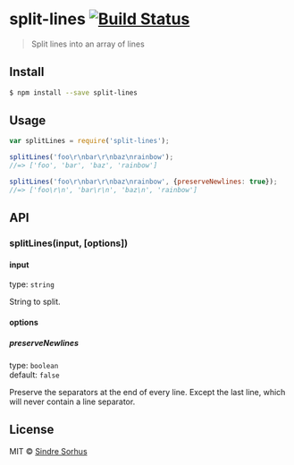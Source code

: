# split-lines [![Build Status](https://travis-ci.org/sindresorhus/split-lines.svg?branch=master)](https://travis-ci.org/sindresorhus/split-lines)

> Split lines into an array of lines


## Install

```sh
$ npm install --save split-lines
```


## Usage

```js
var splitLines = require('split-lines');

splitLines('foo\r\nbar\r\nbaz\nrainbow');
//=> ['foo', 'bar', 'baz', 'rainbow']

splitLines('foo\r\nbar\r\nbaz\nrainbow', {preserveNewlines: true});
//=> ['foo\r\n', 'bar\r\n', 'baz\n', 'rainbow']
```

## API

### splitLines(input, [options])

#### input

type: `string`

String to split.

#### options

##### preserveNewlines

type: `boolean`<br>
default: `false`

Preserve the separators at the end of every line. Except the last line, which will never contain a line separator.

## License

MIT © [Sindre Sorhus](https://sindresorhus.com)
